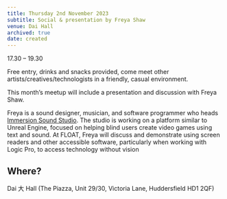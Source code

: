 ```yaml
---
title: Thursday 2nd November 2023
subtitle: Social & presentation by Freya Shaw
venue: Dai Hall
archived: true
date: created
---
```


17.30 – 19.30

Free entry, drinks and snacks provided, come meet other artists/creatives/technologists in a friendly, casual environment.

This month’s meetup will include a presentation and discussion with Freya Shaw.

Freya is a sound designer, musician, and software programmer who heads [Immersion Sound Studio](https://immersionsoundstudio.co.uk/). The studio is working on a platform similar to Unreal Engine, focused on helping blind users create video games using text and sound. At FLOAT, Freya will discuss and demonstrate using screen readers and other accessible software, particularly when working with Logic Pro, to access technology without vision

## Where?

Dai 大 Hall (The Piazza, Unit 29/30, Victoria Lane, Huddersfield HD1 2QF)